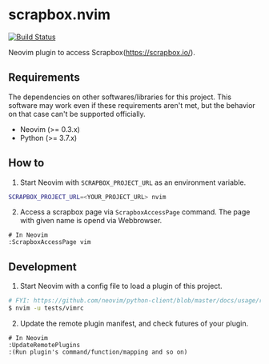 scrapbox.nvim
==================================================

[![Build Status](https://travis-ci.org/FGtatsuro/scrapbox.nvim.svg?branch=master)](https://travis-ci.org/FGtatsuro/scrapbox.nvim)

Neovim plugin to access Scrapbox(<https://scrapbox.io/>).

Requirements
------------

The dependencies on other softwares/libraries for this project. 
This software may work even if these requirements aren't met, but the behavior on that case can't be supported officially.

- Neovim (>= 0.3.x)
- Python (>= 3.7.x)

How to
------

1. Start Neovim with `SCRAPBOX_PROJECT_URL` as an environment variable.

```bash
SCRAPBOX_PROJECT_URL=<YOUR_PROJECT_URL> nvim
```

2. Access a scrapbox page via `ScrapboxAccessPage` command.
   The page with given name is opend via Webbrowser.

```
# In Neovim
:ScrapboxAccessPage vim
```

Development
-----------

1. Start Neovim with a config file to load a plugin of this project.

```bash
# FYI: https://github.com/neovim/python-client/blob/master/docs/usage/remote-plugins.rst
$ nvim -u tests/vimrc
```

2. Update the remote plugin manifest, and check futures of your plugin.

```
# In Neovim
:UpdateRemotePlugins
:(Run plugin's command/function/mapping and so on)
```
